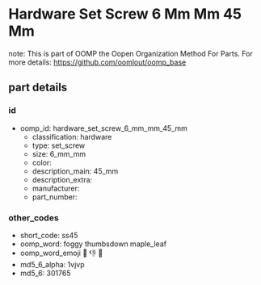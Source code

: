 # Hardware Set Screw 6 Mm Mm 45 Mm  

note: This is part of OOMP the Oopen Organization Method For Parts. For more details: https://github.com/oomlout/oomp_base

##  part details





### id
* oomp_id: hardware_set_screw_6_mm_mm_45_mm
  * classification: hardware
  * type: set_screw
  * size: 6_mm_mm
  * color: 
  * description_main: 45_mm
  * description_extra: 
  * manufacturer: 
  * part_number: 

### other_codes
* short_code: ss45
* oomp_word: foggy thumbsdown maple_leaf
* oomp_word_emoji :foggy: :thumbsdown: :maple_leaf:
* md5_6_alpha: 1vjvp
* md5_6: 301765